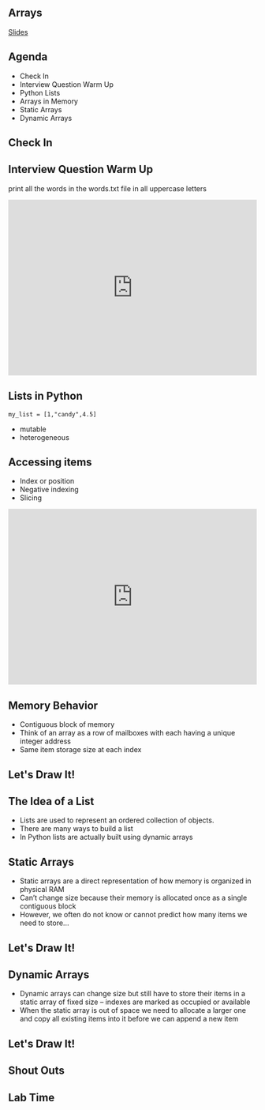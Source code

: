 <!-- .slide: data-background="./../Images/header.svg" data-background-repeat="none" data-background-size="40% 40%" data-background-position="center 10%" class="header" -->

## Arrays

[Slides](https://tech-at-du.github.io/CS-1.2-Intro-Data-Structures/Slides/Lesson4.html)

<!-- > -->

## Agenda

- Check In
- Interview Question Warm Up
- Python Lists
- Arrays in Memory
- Static Arrays
- Dynamic Arrays

<!-- > -->

## Check In

<!-- > -->

## Interview Question Warm Up

print all the words in the words.txt file in all uppercase letters

<iframe src="https://trinket.io/embed/python/71132ce14c" width="100%" height="356" frameborder="0" marginwidth="0" marginheight="0" allowfullscreen></iframe>

<!-- > -->

## Lists in Python

<code>my_list = [1,"candy",4.5]</code>
- mutable
- heterogeneous

<!-- > -->

## Accessing items

- Index or position
- Negative indexing
- Slicing

<iframe src="https://trinket.io/embed/python/60cdbe33f0" width="100%" height="356" frameborder="0" marginwidth="0" marginheight="0" allowfullscreen></iframe>

<!-- > -->

## Memory Behavior

- Contiguous block of memory
- Think of an array as a row of mailboxes with each having a unique integer address
- Same item storage size at each index


<!-- > -->

## Let's Draw It!

<!-- > -->

## The Idea of a List

- Lists are used to represent an ordered collection of objects.
- There are many ways to build a list
- In Python lists are actually built using dynamic arrays

<!-- > -->

## Static Arrays

- Static arrays are a direct representation of how memory is organized in physical RAM
- Can’t change size because their memory is allocated once as a single contiguous block
- However, we often do not know or cannot predict how many items we need to store...


<!-- > -->

## Let's Draw It!

<!-- > -->

## Dynamic Arrays

- Dynamic arrays can change size but still have to store their items in a static array of fixed size – indexes are marked as occupied or available
- When the static array is out of space we need to allocate a larger one and copy all existing items into it before we can append a new item


<!-- > -->

## Let's Draw It!

<!-- > -->

## Shout Outs

<!-- > -->

## Lab Time

<!-- > -->

